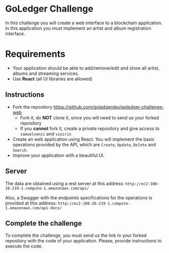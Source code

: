 # GoLedger Challenge

In this challenge you will create a web interface to a blockchain application. In this application you must implement an artist and album registration interface.

# Requirements

- Your application should be able to add/remove/edit and show all artist, albums and streaming services.
- Use **React** (all UI libraries are allowed)

## Instructions

- Fork the repository https://github.com/goledgerdev/goledger-challenge-web
    - Fork it, do **NOT** clone it, since you will need to send us your forked repository
    - If you **cannot** fork it, create a private repository and give access to `samuelvenzi` and `vieirin`
- Create an web application using React. You will implement the basic operations provided by the API, which are `Create`, `Update`, `Delete` and `Search`.
- Improve your application with a beautiful UI.

## Server

The data are obtained using a rest server at this address: `http://ec2-100-26-219-1.compute-1.amazonaws.com/api/`

Also, a Swagger with the endpoints specifications for the operations is provided at this address: `http://ec2-100-26-219-1.compute-1.amazonaws.com/api-docs/`

## Complete the challenge

To complete the challenge, you must send us the link to your forked repository with the code of your application. Please, provide instructions to execute the code.
